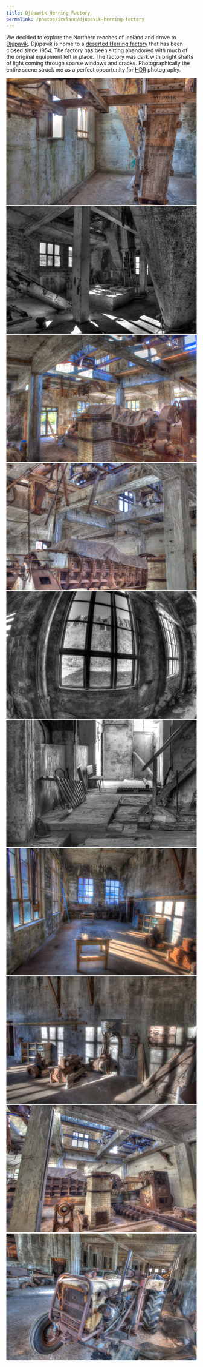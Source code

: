 ```yaml
---
title: Djúpavík Herring Factory
permalink: /photos/iceland/djupavik-herring-factory
---
```


We decided to explore the Northern reaches of Iceland and drove to [Djúpavík](http://en.wikipedia.org/wiki/Djúpav%C3%ADk). Djúpavík is home to a [deserted Herring factory](http://www.djupavik.com/en_herringfactory.php) that has been closed since 1954. The factory has been sitting abandoned with much of the original equipment left in place. The factory was dark with bright shafts of light coming through sparse windows and cracks.
Photographically the entire scene struck me as a perfect opportunity for [HDR](http://en.wikipedia.org/wiki/High_dynamic_range_imaging) photography.

![](/assets/photos/iceland/djupavik-herring-factory/20120902-154144.jpg)
![](/assets/photos/iceland/djupavik-herring-factory/20120902-164213.jpg)
![](/assets/photos/iceland/djupavik-herring-factory/20120902-164428.jpg)
![](/assets/photos/iceland/djupavik-herring-factory/20120902-164550.jpg)
![](/assets/photos/iceland/djupavik-herring-factory/20120902-171419.jpg)
![](/assets/photos/iceland/djupavik-herring-factory/20120902-173958.jpg)
![](/assets/photos/iceland/djupavik-herring-factory/20120902-174819.jpg)
![](/assets/photos/iceland/djupavik-herring-factory/20120902-174925.jpg)
![](/assets/photos/iceland/djupavik-herring-factory/20120902-175301.jpg)
![](/assets/photos/iceland/djupavik-herring-factory/20120902-175933.jpg)